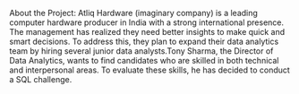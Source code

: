 About the Project: 
        Atliq Hardware (imaginary company) is a leading computer hardware producer in India with a strong international presence. The management has realized they need better insights to make quick and smart decisions. 
To address this, they plan to expand their data analytics team by hiring several junior data analysts.Tony Sharma, the Director of Data Analytics, wants to find candidates who are skilled in both technical and interpersonal areas. To evaluate these skills, he has decided to conduct a SQL challenge.
